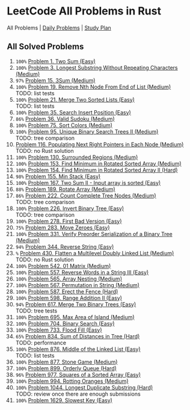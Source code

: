 LeetCode All Problems in Rust
=============================

All Problems | [Daily Problems](DAILY.md) | [Study Plan](STUDY_PLAN.md)

All Solved Problems
-------------------

1. `100%` [Problem 1. Two Sum (Easy)](problem_0001/)
2. `100%` [Problem 3. Longest Substring Without Repeating Characters (Medium)](problem_0003/)
3. `97%` [Problem 15. 3Sum (Medium)](problem_0015/)
4. `100%` [Problem 19. Remove Nth Node From End of List (Medium)](problem_0019/) \
    TODO: list tests
5. `100%` [Problem 21. Merge Two Sorted Lists (Easy)](problem_0021/) \
    TODO: list tests
6. `100%` [Problem 35. Search Insert Position (Easy)](problem_0035/)
7. `86%` [Problem 36. Valid Sudoku (Medium)](problem_0036/)
8. `100%` [Problem 75. Sort Colors (Medium)](problem_0075/)
9. `100%` [Problem 95. Unique Binary Search Trees II (Medium)](problem_0095/) \
    TODO: tree comparison
10. [Problem 116. Populating Next Right Pointers in Each Node (Medium)](problem_0116/) \
    TODO: no Rust solution
11. `100%` [Problem 130. Surrounded Regions (Medium)](problem_0130/)
12. `100%` [Problem 153. Find Minimum in Rotated Sorted Array (Medium)](problem_0153/)
13. `100%` [Problem 154. Find Minimum in Rotated Sorted Array II (Hard)](problem_0154/)
14. `98%` [Problem 155. Min Stack (Easy)](problem_0155/)
15. `100%` [Problem 167. Two Sum II - Input array is sorted (Easy)](problem_0167/)
16. `88%` [Problem 189. Rotate Array (Medium)](problem_0189/)
17. `86%` [Problem 222. Count Complete Tree Nodes (Medium)](problem_0222/) \
    TODO: tree comparison
18. `100%` [Problem 226. Invert Binary Tree (Easy)](problem_0226/) \
    TODO: tree comparison
19. `100%` [Problem 278. First Bad Version (Easy)](problem_0278/)
20. `75%` [Problem 283. Move Zeroes (Easy)](problem_0283/)
21. `100%` [Problem 331. Verify Preorder Serialization of a Binary Tree (Medium)](problem_0331/)
22. `94%` [Problem 344. Reverse String (Easy)](problem_0344/)
23. `%` [Problem 430. Flatten a Multilevel Doubly Linked List (Medium)](problem_0430/) \
    TODO: no Rust solution
24. `100%` [Problem 542. 01 Matrix (Medium)](problem_0542/)
25. `100%` [Problem 557. Reverse Words in a String III (Easy)](problem_0557/)
26. `100%` [Problem 565. Array Nesting (Medium)](problem_0565/)
27. `100%` [Problem 567. Permutation in String (Medium)](problem_0567/)
28. `100%` [Problem 587. Erect the Fence (Hard)](problem_0587/)
29. `100%` [Problem 598. Range Addition II (Easy)](problem_0598/)
30. `94%` [Problem 617. Merge Two Binary Trees (Easy)](problem_0617/) \
    TODO: tree tests
31. `100%` [Problem 695. Max Area of Island (Medium)](problem_0695/)
32. `100%` [Problem 704. Binary Search (Easy)](problem_0704/)
33. `100%` [Problem 733. Flood Fill (Easy)](problem_0733/)
34. `65%` [Problem 834. Sum of Distances in Tree (Hard)](problem_0834/) \
    TODO: performance
35. `100%` [Problem 876. Middle of the Linked List (Easy)](problem_0876/) \
    TODO: list tests
36. `100%` [Problem 877. Stone Game (Medium)](problem_0877/)
37. `100%` [Problem 899. Orderly Queue (Hard)](problem_0899/)
38. `96%` [Problem 977. Squares of a Sorted Array (Easy)](problem_0977/)
39. `100%` [Problem 994. Rotting Oranges (Medium)](problem_0994/)
40. `100%` [Problem 1044. Longest Duplicate Substring (Hard)](problem_1044/) \
    TODO: review once there are enough submissions
41. `100%` [Problem 1629. Slowest Key (Easy)](problem_1629/)
